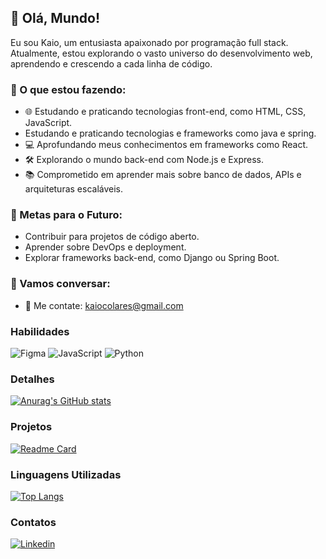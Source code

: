 ## 👋 Olá, Mundo!

Eu sou Kaio, um entusiasta apaixonado por programação full stack. Atualmente, estou explorando o vasto universo do desenvolvimento web, aprendendo e crescendo a cada linha de código.

### 🚀 O que estou fazendo:

- 🌐 Estudando e praticando tecnologias front-end, como HTML, CSS, JavaScript.
- Estudando e praticando tecnologias e frameworks como java e spring.
- 💻 Aprofundando meus conhecimentos em frameworks como React.
- 🛠️ Explorando o mundo back-end com Node.js e Express.
- 📚 Comprometido em aprender mais sobre banco de dados, APIs e arquiteturas escaláveis.

### 🌱 Metas para o Futuro:

- Contribuir para projetos de código aberto.
- Aprender sobre DevOps e deployment.
- Explorar frameworks back-end, como Django ou Spring Boot.

### 💬 Vamos conversar:

- 📧 Me contate: kaiocolares@gmail.com


### Habilidades

![Figma](https://img.shields.io/badge/Figma-F24E1E?style=for-the-badge&logo=figma&logoColor=white)
![JavaScript](https://img.shields.io/badge/JavaScript-323330?style=for-the-badge&logo=javascript&logoColor=F7DF1E)
![Python](https://img.shields.io/badge/Python-FFD43B?style=for-the-badge&logo=python&logoColor=blue)

### Detalhes

[![Anurag's GitHub stats](https://github-readme-stats.vercel.app/api?username=kaiocolares&show_icons=true&theme=merko)](https://github.com/anuraghazra/github-readme-stats)

### Projetos

[![Readme Card](https://github-readme-stats.vercel.app/api/pin/?username=kaiocolares&repo=gotripbr&theme=merko)](https://github.com/anuraghazra/github-readme-stats)

### Linguagens Utilizadas 

[![Top Langs](https://github-readme-stats.vercel.app/api/top-langs/?username=kaiocolares&theme=merko)](https://github.com/anuraghazra/github-readme-stats)

### Contatos

[<img src='https://img.shields.io/badge/LinkedIn-0077B5?style=for-the-badge&logo=linkedin&logoColor=white' alt='Linkedin' heigth='30'>](https://www.linkedin.com/in/kaio-colares-576009298/)
